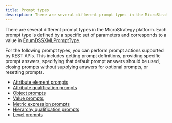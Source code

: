 ```yaml
---
title: Prompt types
description: There are several different prompt types in the MicroStrategy platform. Each prompt type is defined by a specific set of parameters and corresponds to a value in EnumDSSXMLPromptType.
---
```


<Available since="2021 Update 1" />

There are several different prompt types in the MicroStrategy platform. Each prompt type is defined by a specific set of parameters and corresponds to a value in [EnumDSSXMLPromptType](https://www2.microstrategy.com/producthelp/Current/WebAPIReference/com/microstrategy/webapi/EnumDSSXMLPromptType.html).

For the following prompt types, you can perform prompt actions supported by REST APIs. This includes getting prompt definitions, providing specific prompt answers, specifying that default prompt answers should be used, closing prompts without supplying answers for optional prompts, or resetting prompts.

- [Attribute element prompts](attribute-element-prompts.md)
- [Attribute qualification prompts](attribute-qualification-prompts.md)
- [Object prompts](object-prompts.md)
- [Value prompts](value-prompts.md)
- [Metric expression prompts](metric-expression-prompts.md)
- [Hierarchy qualification prompts](hierarchy-qualification-prompts.md)
- [Level prompts](level-prompts.md)
